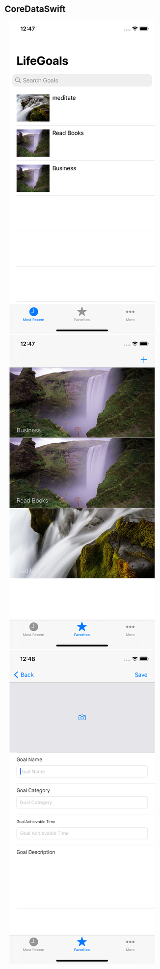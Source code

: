 # CoreDataSwift
<div style="text-align: center; display: inline-block;vertical-align: middle;">
    <img src="images/pic1.png">
    <img src="images/pic2.png">
    <img src="images/pic3.png">
</div>
